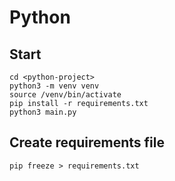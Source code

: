 # Python
## Start
```
cd <python-project>
python3 -m venv venv
source /venv/bin/activate
pip install -r requirements.txt
python3 main.py
```
## Create requirements file
```
pip freeze > requirements.txt
```
